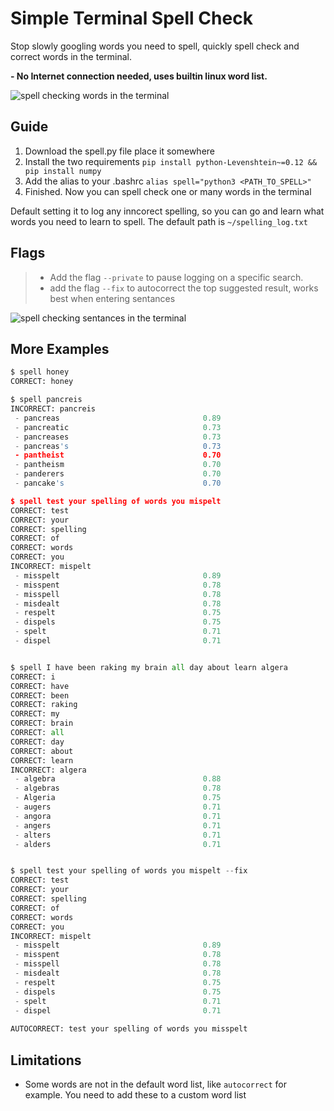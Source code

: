 # Simple Terminal Spell Check
Stop slowly googling words you need to spell, quickly spell check and correct words in the terminal.

**- No Internet connection needed, uses builtin linux word list.**

![spell checking words in the terminal](http://i.imgur.com/ej5kDf2.png "spell CLI useage")

## Guide

1. Download the spell.py file place it somewhere 
2. Install the two requirements
`pip install python-Levenshtein~=0.12 && pip install numpy`
3. Add the alias to your .bashrc
`alias spell="python3 <PATH_TO_SPELL>"`
4. Finished. Now you can spell check one or many words in the terminal

Default setting it to log any inncorect spelling, so you can go and learn what words you need to learn to spell.
The default path is `~/spelling_log.txt`


## Flags

> - Add the flag `--private` to pause logging on a specific search.
> - add the flag `--fix` to autocorrect the top suggested result, works best when entering sentances 

![spell checking sentances in the terminal](http://i.imgur.com/ie1TLKb.png "spell CLI useage: autocorrect")

## More Examples

```python
$ spell honey
CORRECT: honey

$ spell pancreis
INCORRECT: pancreis
 - pancreas                                0.89
 - pancreatic                              0.73
 - pancreases                              0.73
 - pancreas's                              0.73
 - pantheist                               0.70
 - pantheism                               0.70
 - panderers                               0.70
 - pancake's                               0.70

$ spell test your spelling of words you mispelt
CORRECT: test
CORRECT: your
CORRECT: spelling
CORRECT: of
CORRECT: words
CORRECT: you
INCORRECT: mispelt
 - misspelt                                0.89
 - misspent                                0.78
 - misspell                                0.78
 - misdealt                                0.78
 - respelt                                 0.75
 - dispels                                 0.75
 - spelt                                   0.71
 - dispel                                  0.71


$ spell I have been raking my brain all day about learn algera
CORRECT: i
CORRECT: have
CORRECT: been
CORRECT: raking
CORRECT: my
CORRECT: brain
CORRECT: all
CORRECT: day
CORRECT: about
CORRECT: learn
INCORRECT: algera
 - algebra                                 0.88
 - algebras                                0.78
 - Algeria                                 0.75
 - augers                                  0.71
 - angora                                  0.71
 - angers                                  0.71
 - alters                                  0.71
 - alders                                  0.71


$ spell test your spelling of words you mispelt --fix
CORRECT: test
CORRECT: your
CORRECT: spelling
CORRECT: of
CORRECT: words
CORRECT: you
INCORRECT: mispelt
 - misspelt                                0.89
 - misspent                                0.78
 - misspell                                0.78
 - misdealt                                0.78
 - respelt                                 0.75
 - dispels                                 0.75
 - spelt                                   0.71
 - dispel                                  0.71
 
AUTOCORRECT: test your spelling of words you misspelt

```

## Limitations

- Some words are not in the default word list, like `autocorrect` for example. You need to add these to a custom word list
